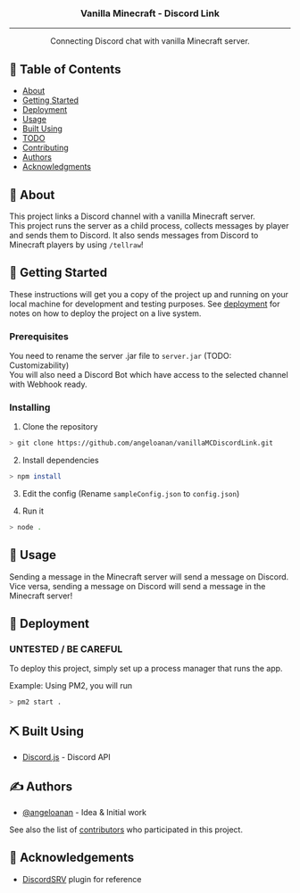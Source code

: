 <!-- <p align="center">
  <a href="" rel="noopener">
 <img width=200px height=200px src="https://i.imgur.com/6wj0hh6.jpg" alt="Project logo"></a>
</p> -->

<h3 align="center">Vanilla Minecraft - Discord Link</h3>

<!-- <div align="center">

  [![Status](https://img.shields.io/badge/status-active-success.svg)]() 
  [![GitHub Issues](https://img.shields.io/github/issues/kylelobo/The-Documentation-Compendium.svg)](https://github.com/kylelobo/The-Documentation-Compendium/issues)
  [![GitHub Pull Requests](https://img.shields.io/github/issues-pr/kylelobo/The-Documentation-Compendium.svg)](https://github.com/kylelobo/The-Documentation-Compendium/pulls)
  [![License](https://img.shields.io/badge/license-MIT-blue.svg)](/LICENSE)

</div> -->

---

<p align="center">Connecting Discord chat with vanilla Minecraft server.<br></p>

## 📝 Table of Contents

- [About](#about)
- [Getting Started](#getting_started)
- [Deployment](#deployment)
- [Usage](#usage)
- [Built Using](#built_using)
- [TODO](../master/TODO.md)
- [Contributing](../master/CONTRIBUTING.md)
- [Authors](#authors)
- [Acknowledgments](#acknowledgement)

## 🧐 About <a name = "about"></a>

This project links a Discord channel with a vanilla Minecraft server.  
This project runs the server as a child process, collects messages by player and sends them to Discord. It also sends messages from Discord to Minecraft players by using `/tellraw`!

## 🏁 Getting Started <a name = "getting_started"></a>

These instructions will get you a copy of the project up and running on your local machine for development and testing purposes. See [deployment](#deployment) for notes on how to deploy the project on a live system.

### Prerequisites

You need to rename the server .jar file to `server.jar` (TODO: Customizability)  
You will also need a Discord Bot which have access to the selected channel with Webhook ready.

### Installing

1. Clone the repository

```bash
> git clone https://github.com/angeloanan/vanillaMCDiscordLink.git
```

2. Install dependencies

```bash
> npm install
```

3. Edit the config (Rename `sampleConfig.json` to `config.json`)

4. Run it

```bash
> node .
```

## 🎈 Usage <a name="usage"></a>

Sending a message in the Minecraft server will send a message on Discord.  
Vice versa, sending a message on Discord will send a message in the Minecraft server!

## 🚀 Deployment <a name = "deployment"></a>

### UNTESTED / BE CAREFUL

To deploy this project, simply set up a process manager that runs the app.

Example: Using PM2, you will run

```sh
> pm2 start .
```

## ⛏️ Built Using <a name = "built_using"></a>

- [Discord.js](https://discord.js.org/) - Discord API

## ✍️ Authors <a name = "authors"></a>

- [@angeloanan](https://github.com/angeloanan) - Idea & Initial work

See also the list of [contributors](https://github.com/angeloanan/vanillaMCDiscordLink/graphs/contributors) who participated in this project.

## 🎉 Acknowledgements <a name = "acknowledgement"></a>

- [DiscordSRV](https://www.spigotmc.org/resources/discordsrv.18494/) plugin for reference
